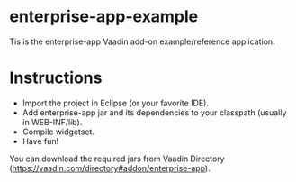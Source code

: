 enterprise-app-example
======================

Tis is the enterprise-app Vaadin add-on example/reference application.

Instructions
============

 - Import the project in Eclipse (or your favorite IDE).
 - Add enterprise-app jar and its dependencies to your classpath (usually in WEB-INF/lib).
 - Compile widgetset.
 - Have fun!

You can download the required jars from Vaadin Directory (https://vaadin.com/directory#addon/enterprise-app).
